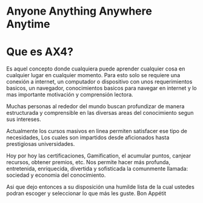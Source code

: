 Anyone Anything Anywhere Anytime
================================

Que es AX4?
===============
Es aquel concepto donde cualquiera puede aprender cualquier cosa en cualquier lugar en cualquier momento. Para esto solo se requiere una conexión a internet, un computador o dispositivo con unos requerimientos basicos,  un navegador, conocimientos basicos para navegar en internet y lo mas importante motivación y comprensión lectora.

Muchas personas al rededor del mundo buscan profundizar de manera estructurada y comprensible en las diversas areas del conocimiento segun sus intereses.

Actualmente los cursos masivos en linea permiten satisfacer ese tipo de necesidades, Los cuales son impartidos desde aficionados hasta prestigiosas universidades.

Hoy por hoy las certificaciones, Gamification, el acumular puntos, canjear recursos, obtener premios, etc. Nos permite hacer más profunda, entretenida, enriquecida, divertida y sofisticada la comunmente llamada: sociedad y economia del conocimiento.

Asi que dejo entonces a su disposición una humilde lista de la cual ustedes podran escoger y seleccionar lo que más les guste. Bon Appétit
